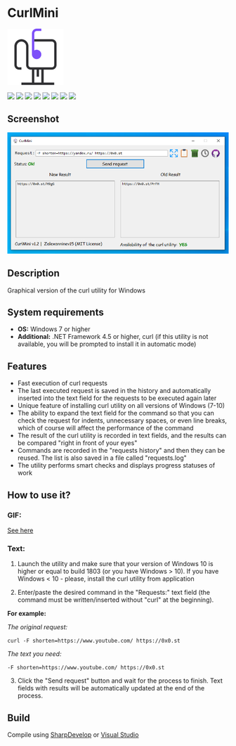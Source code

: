 # CurlMini

![alt](https://github.com/Zalexanninev15/CurlMini/blob/master/Logo.png?raw=true)

[![](https://img.shields.io/badge/OS-Windows-informational?logo=windows)](https://github.com/Zalexanninev15/CurlMini)
[![](https://img.shields.io/badge/written_on-.NET_Framework_4.5-512BD4.svg?logo=dotnet)](https://dotnet.microsoft.com/download/dotnet-framework/net45)
[![](https://img.shields.io/badge/written_on-CSharp-239120.svg?logo=csharp)](https://github.com/Zalexanninev15/CurlMini)
[![](https://img.shields.io/github/v/release/Zalexanninev15/CurlMini)](https://github.com/Zalexanninev15/CurlMini/releases/latest)
[![](https://img.shields.io/github/downloads/Zalexanninev15/CurlMini/total.svg)](https://github.com/Zalexanninev15/CurlMini/releases)
[![](https://img.shields.io/github/last-commit/Zalexanninev15/CurlMini)](https://github.com/Zalexanninev15/CurlMini/commits/master)
[![](https://img.shields.io/badge/license-MIT-blue.svg)](LICENSE)
[![](https://img.shields.io/badge/donate-Buy_Me_a_Coffee-F94400.svg)](https://zalexanninev15.jimdofree.com/buy-me-a-coffee)

## Screenshot

![alt](https://github.com/Zalexanninev15/CurlMini/blob/master/CurlMini-Screenshot.png)

## Description
Graphical version of the curl utility for Windows

## System requirements
* **OS:** Windows 7 or higher
* **Additional:** .NET Framework 4.5 or higher, curl (if this utility is not available, you will be prompted to install it in automatic mode)

## Features

* Fast execution of curl requests
* The last executed request is saved in the history and automatically inserted into the text field for the requests to be executed again later
* Unique feature of installing curl utility on all versions of Windows (7-10)
* The ability to expand the text field for the command so that you can check the request for indents, unnecessary spaces, or even line breaks, which of course will affect the performance of the command
* The result of the curl utility is recorded in text fields, and the results can be compared "right in front of your eyes"
* Commands are recorded in the "requests history" and then they can be reused. The list is also saved in a file called "requests.log"
* The utility performs smart checks and displays progress statuses of work

## How to use it?

### GIF: 

[See here](https://github.com/Zalexanninev15/CurlMini/blob/master/CurlMini-Example.gif)

### Text:

1. Launch the utility and make sure that your version of Windows 10 is higher or equal to build 1803 (or you have Windows > 10). If you have Windows < 10 - please, install the curl utility from application

2. Enter/paste the desired command in the "Requests:" text field (the command must be written/inserted without "curl" at the beginning). 

**For example:**

*The original request:* 

```batch
curl -F shorten=https://www.youtube.com/ https://0x0.st
```

*The text you need:*

```console
-F shorten=https://www.youtube.com/ https://0x0.st
```

3. Click the "Send request" button and wait for the process to finish. Text fields with results will be automatically updated at the end of the process.

## Build

Compile using [SharpDevelop](https://sourceforge.net/projects/sharpdevelop) or [Visual Studio](https://visualstudio.microsoft.com/vs)
